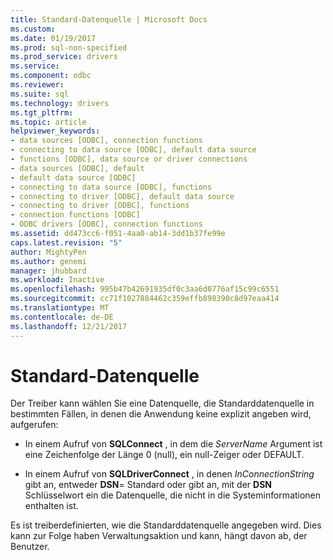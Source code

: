 ```yaml
---
title: Standard-Datenquelle | Microsoft Docs
ms.custom: 
ms.date: 01/19/2017
ms.prod: sql-non-specified
ms.prod_service: drivers
ms.service: 
ms.component: odbc
ms.reviewer: 
ms.suite: sql
ms.technology: drivers
ms.tgt_pltfrm: 
ms.topic: article
helpviewer_keywords:
- data sources [ODBC], connection functions
- connecting to data source [ODBC], default data source
- functions [ODBC], data source or driver connections
- data sources [ODBC], default
- default data source [ODBC]
- connecting to data source [ODBC], functions
- connecting to driver [ODBC], default data source
- connecting to driver [ODBC], functions
- connection functions [ODBC]
- ODBC drivers [ODBC], connection functions
ms.assetid: dd473cc6-f051-4aa0-ab14-3dd1b37fe99e
caps.latest.revision: "5"
author: MightyPen
ms.author: genemi
manager: jhubbard
ms.workload: Inactive
ms.openlocfilehash: 995b47b42691935df0c3aa6d0776af15c99c6551
ms.sourcegitcommit: cc71f1027884462c359effb898390c8d97eaa414
ms.translationtype: MT
ms.contentlocale: de-DE
ms.lasthandoff: 12/21/2017
---
```

# <a name="default-data-source"></a>Standard-Datenquelle
Der Treiber kann wählen Sie eine Datenquelle, die Standarddatenquelle in bestimmten Fällen, in denen die Anwendung keine explizit angeben wird, aufgerufen:  
  
-   In einem Aufruf von **SQLConnect** , in dem die *ServerName* Argument ist eine Zeichenfolge der Länge 0 (null), ein null-Zeiger oder DEFAULT.  
  
-   In einem Aufruf von **SQLDriverConnect** , in denen *InConnectionString* gibt an, entweder **DSN**= Standard oder gibt an, mit der **DSN** Schlüsselwort ein die Datenquelle, die nicht in die Systeminformationen enthalten ist.  
  
 Es ist treiberdefinierten, wie die Standarddatenquelle angegeben wird. Dies kann zur Folge haben Verwaltungsaktion und kann, hängt davon ab, der Benutzer.
